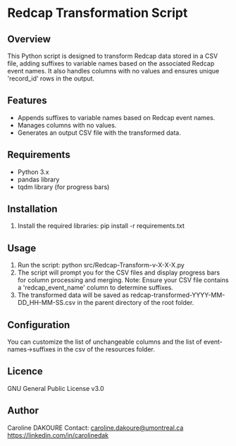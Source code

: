 # Redcap Transformation Script

## Overview

This Python script is designed to transform Redcap data stored in a CSV file, adding suffixes to variable names based on the associated Redcap event names. It also handles columns with no values and ensures unique 'record_id' rows in the output.

## Features

- Appends suffixes to variable names based on Redcap event names.
- Manages columns with no values.
- Generates an output CSV file with the transformed data.

## Requirements

- Python 3.x
- pandas library
- tqdm library (for progress bars)

## Installation
1. Install the required libraries:
pip install -r requirements.txt

## Usage

1. Run the script: python src/Redcap-Transform-v-X-X-X.py
2. The script will prompt you for the CSV files and display progress bars for column processing and merging. 
Note: Ensure your CSV file contains a 'redcap_event_name' column to determine suffixes.
3. The transformed data will be saved as redcap-transformed-YYYY-MM-DD_HH-MM-SS.csv in the parent directory of the root folder.

## Configuration
You can customize the list of unchangeable columns and the list of event-names->suffixes in the csv of the resources folder.

## Licence
GNU General Public License v3.0

## Author
Caroline DAKOURE
Contact: caroline.dakoure@umontreal.ca
https://linkedin.com/in/carolinedak
